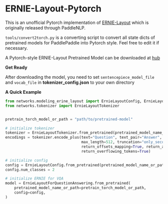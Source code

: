 # ERNIE-Layout-Pytorch

This is an unofficial Pytorch implementation of [ERNIE-Layout](http://arxiv.org/abs/2210.06155) which is originally released through PaddleNLP.

``tools/convert2torch.py`` is a converting script to convert all state dicts of pretrained models for PaddlePaddle into Pytorch style. Feel free to edit it if necessary.


A Pytorch-style ERNIE-Layout Pretrained Model can be downloaded at [hub](https://huggingface.co/Norm/ERNIE-Layout-Pytorch/tree/main)

**Get Ready**

After downloading the model, you need to set ``sentencepiece_model_file`` and ``vocab_file`` in **tokenizer_config.json** to your own directory

**A Quick Example**
```python
from networks.modeling_erine_layout import ErnieLayoutConfig, ErnieLayoutForQuestionAnswering
from networks.tokenizer import ErnieLayoutTokenizer


pretrain_torch_model_or_path = "path/to/pretrained-model"

# initialize tokenizer
tokenizer = ErnieLayoutTokenizer.from_pretrained(pretrained_model_name_or_path=pretrain_torch_model_or_path)
encodings = tokenizer.encode_plus(text="Question", text_pair="Answer", add_special_tokens=True,
                                  max_length=512, truncation="only_second",
                                  return_offsets_mapping=True, return_attention_mask=True,
                                  return_overflowing_tokens=True)

# initialize config
config = ErnieLayoutConfig.from_pretrained(pretrained_model_name_or_path=pretrain_torch_model_or_path)
config.num_classes = 2

# initialize ERNIE for VQA
model = ErnieLayoutForQuestionAnswering.from_pretrained(
    pretrained_model_name_or_path=pretrain_torch_model_or_path,
    config=config,
)

```
